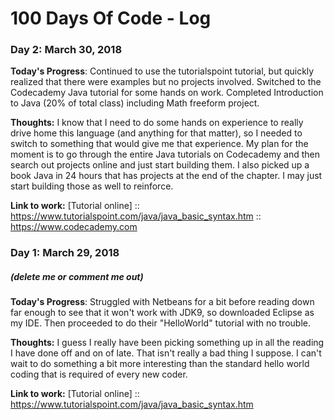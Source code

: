 # 100 Days Of Code - Log

### Day 2: March 30, 2018

**Today's Progress**: Continued to use the tutorialspoint tutorial, but quickly realized that there were examples but no projects involved. Switched to the Codecademy Java tutorial for some hands on work. Completed Introduction to Java (20% of total class) including Math freeform project.

**Thoughts:** I know that I need to do some hands on experience to really drive home this language (and anything for that matter), so I needed to switch to something that would give me that experience. My plan for the moment is to go through the entire Java tutorials on Codecademy and then search out projects online and just start building them. I also picked up a book Java in 24 hours that has projects at the end of the chapter. I may just start building those as well to reinforce.

**Link to work:** [Tutorial online]  :: https://www.tutorialspoint.com/java/java_basic_syntax.htm
                                     :: https://www.codecademy.com

### Day 1: March 29, 2018
##### (delete me or comment me out)

**Today's Progress**: Struggled with Netbeans for a bit before reading down far enough to see that it won't work with JDK9, so downloaded Eclipse as my IDE. Then proceeded to do their "HelloWorld" tutorial with no trouble.

**Thoughts:** I guess I really have been picking something up in all the reading I have done off and on of late. That isn't really a bad thing I suppose. I can't wait to do something a bit more interesting than the standard hello world coding that is required of every new coder.

**Link to work:** [Tutorial online]  :: https://www.tutorialspoint.com/java/java_basic_syntax.htm

